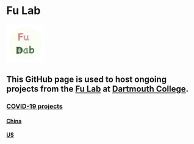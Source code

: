 # Fu Lab

<img src="./images/Logo.png" alt="" width="100">

## This GitHub page is used to host ongoing projects from the [Fu Lab](https://www.dartmouth.edu/~fengfu/) at [Dartmouth College](https://home.dartmouth.edu).

### [COVID-19 projects](./covid-19.md)

#### [China](./covid-19/china.md)

#### [US](./covid-19/us.md)
